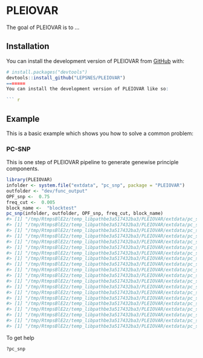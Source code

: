 
<!-- README.md is generated from README.Rmd. Please edit that file -->

# PLEIOVAR

<!-- badges: start -->
<!-- badges: end -->

The goal of PLEIOVAR is to …

## Installation

You can install the development version of PLEIOVAR from
[GitHub](https://github.com/) with:

``` r
# install.packages("devtools")
devtools::install_github("LEPSNES/PLEIOVAR")
=======
You can install the development version of PLEIOVAR like so:

``` r
```

## Example

This is a basic example which shows you how to solve a common problem:

### PC-SNP

This is one step of PLEIOVAR pipeline to generate genewise principle
components.

``` r
library(PLEIOVAR)
infolder <- system.file("extdata", "pc_snp", package = "PLEIOVAR")
outfolder <- "dev/func_output"
OPF_snp <-  0.75
freq_cut <-  0.005
block_name <-  "blocktest"
pc_snp(infolder, outfolder, OPF_snp, freq_cut, block_name)
#> [1] "/tmp/RtmpsBlE2z/temp_libpathbe3a517432ba3/PLEIOVAR/extdata/pc_snp/Assemble/gene1_assembled"
#> [1] "/tmp/RtmpsBlE2z/temp_libpathbe3a517432ba3/PLEIOVAR/extdata/pc_snp/Assemble/gene2_assembled"
#> [1] "/tmp/RtmpsBlE2z/temp_libpathbe3a517432ba3/PLEIOVAR/extdata/pc_snp/Assemble/gene3_assembled"
#> [1] "/tmp/RtmpsBlE2z/temp_libpathbe3a517432ba3/PLEIOVAR/extdata/pc_snp/Assemble/gene4_assembled"
#> [1] "/tmp/RtmpsBlE2z/temp_libpathbe3a517432ba3/PLEIOVAR/extdata/pc_snp/Assemble/gene5_assembled"
#> [1] "/tmp/RtmpsBlE2z/temp_libpathbe3a517432ba3/PLEIOVAR/extdata/pc_snp/Assemble/gene6_assembled"
#> [1] "/tmp/RtmpsBlE2z/temp_libpathbe3a517432ba3/PLEIOVAR/extdata/pc_snp/Assemble/gene7_assembled"
#> [1] "/tmp/RtmpsBlE2z/temp_libpathbe3a517432ba3/PLEIOVAR/extdata/pc_snp/Assemble/gene8_assembled"
#> [1] "/tmp/RtmpsBlE2z/temp_libpathbe3a517432ba3/PLEIOVAR/extdata/pc_snp/Assemble/gene9_assembled"
#> [1] "/tmp/RtmpsBlE2z/temp_libpathbe3a517432ba3/PLEIOVAR/extdata/pc_snp/Assemble/gene10_assembled"
#> [1] "/tmp/RtmpsBlE2z/temp_libpathbe3a517432ba3/PLEIOVAR/extdata/pc_snp/Assemble/gene11_assembled"
#> [1] "/tmp/RtmpsBlE2z/temp_libpathbe3a517432ba3/PLEIOVAR/extdata/pc_snp/Assemble/gene12_assembled"
#> [1] "/tmp/RtmpsBlE2z/temp_libpathbe3a517432ba3/PLEIOVAR/extdata/pc_snp/Assemble/gene13_assembled"
#> [1] "/tmp/RtmpsBlE2z/temp_libpathbe3a517432ba3/PLEIOVAR/extdata/pc_snp/Assemble/gene14_assembled"
#> [1] "/tmp/RtmpsBlE2z/temp_libpathbe3a517432ba3/PLEIOVAR/extdata/pc_snp/Assemble/gene15_assembled"
#> [1] "/tmp/RtmpsBlE2z/temp_libpathbe3a517432ba3/PLEIOVAR/extdata/pc_snp/Assemble/gene16_assembled"
#> [1] "/tmp/RtmpsBlE2z/temp_libpathbe3a517432ba3/PLEIOVAR/extdata/pc_snp/Assemble/gene17_assembled"
#> [1] "/tmp/RtmpsBlE2z/temp_libpathbe3a517432ba3/PLEIOVAR/extdata/pc_snp/Assemble/gene18_assembled"
#> [1] "/tmp/RtmpsBlE2z/temp_libpathbe3a517432ba3/PLEIOVAR/extdata/pc_snp/Assemble/gene19_assembled"
#> [1] "/tmp/RtmpsBlE2z/temp_libpathbe3a517432ba3/PLEIOVAR/extdata/pc_snp/Assemble/gene20_assembled"
```

To get help

``` r
?pc_snp
```
